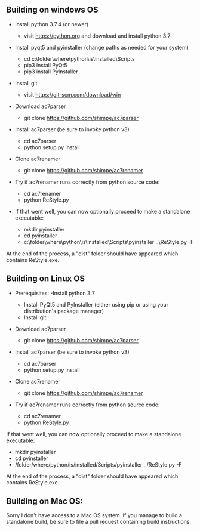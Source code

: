 Building on windows OS
----------------------
- Install python 3.7.4 (or newer)
  - visit https://python.org and download and install python 3.7

- Install pyqt5 and pyinstaller (change paths as needed for your system)
  - cd c:\folder\where\python\is\installed\Scripts
  - pip3 install PyQt5
  - pip3 install PyInstaller

- Install git
  - visit https://git-scm.com/download/win

- Download ac7parser
  - git clone https://github.com/shimpe/ac7parser

- Install ac7parser (be sure to invoke python v3)
  - cd ac7parser
  - python setup.py install

- Clone ac7renamer
  - git clone https://github.com/shimpe/ac7renamer

- Try if ac7renamer runs correctly from python source code:
  - cd ac7renamer
  - python ReStyle.py

- If that went well, you can now optionally proceed to make a standalone executable:
  - mkdir pyinstaller
  - cd pyinstaller
  - c:\folder\where\python\is\installed\Scripts\pyinstaller ..\ReStyle.py -F

At the end of the process, a "dist" folder should have appeared which contains ReStyle.exe.

Building on Linux OS
--------------------
- Prerequisites:
  -Install python 3.7
  - Install PyQt5 and PyInstaller (either using pip or using your distribution's package manager)
  - Install git

- Download ac7parser
  - git clone https://github.com/shimpe/ac7parser

- Install ac7parser (be sure to invoke python v3)
  - cd ac7parser
  - python setup.py install

- Clone ac7renamer
  - git clone https://github.com/shimpe/ac7renamer

- Try if ac7renamer runs correctly from python source code:
  - cd ac7renamer
  - python ReStyle.py

If that went well, you can now optionally proceed to make a standalone executable:
  - mkdir pyinstaller
  - cd pyinstaller
  - /folder/where/python/is/installed/Scripts/pyinstaller ../ReStyle.py -F

At the end of the process, a "dist" folder should have appeared which contains ReStyle.exe.

Building on Mac OS:
-------------------
Sorry I don't have access to a Mac OS system. If you manage to build a standalone build, 
be sure to file a pull request containing build instructions.
